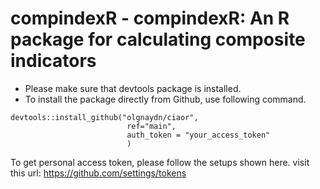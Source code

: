 # compindexR - compindexR: An R package for calculating composite indicators


- Please make sure that devtools package is installed.
- To install the package directly from Github, use following command. 

```
devtools::install_github("olgnaydn/ciaor",
                          ref="main",
                          auth_token = "your_access_token"
                          )
```

To get personal access token, please follow the setups shown here. visit this url: https://github.com/settings/tokens


